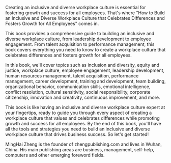 

Creating an inclusive and diverse workplace culture is essential for fostering growth and success for all employees. That's where "How to Build an Inclusive and Diverse Workplace Culture that Celebrates Differences and Fosters Growth for All Employees" comes in.

This book provides a comprehensive guide to building an inclusive and diverse workplace culture, from leadership development to employee engagement. From talent acquisition to performance management, this book covers everything you need to know to create a workplace culture that celebrates differences and fosters growth for all employees.

In this book, we'll cover topics such as inclusion and diversity, equity and justice, workplace culture, employee engagement, leadership development, human resources management, talent acquisition, performance management, career development, training and development, team building, organizational behavior, communication skills, emotional intelligence, conflict resolution, cultural sensitivity, social responsibility, corporate citizenship, innovation and creativity, continuous improvement, and more.

This book is like having an inclusive and diverse workplace culture expert at your fingertips, ready to guide you through every aspect of creating a workplace culture that values and celebrates differences while promoting growth and success for all employees. By the end of this book, you'll have all the tools and strategies you need to build an inclusive and diverse workplace culture that drives business success. So let's get started!

MingHai Zheng is the founder of zhengpublishing.com and lives in Wuhan, China. His main publishing areas are business, management, self-help, computers and other emerging foreword fields.

